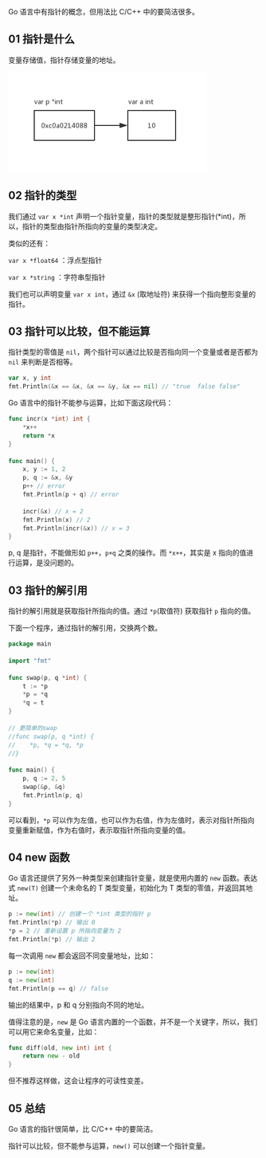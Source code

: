 Go 语言中有指针的概念，但用法比 C/C++ 中的要简洁很多。

## 01 指针是什么

变量存储值，指针存储变量的地址。

![](images/gopointer.png)



## 02 指针的类型

我们通过 `var x *int` 声明一个指针变量，指针的类型就是整形指针(*int)，所以，指针的类型由指针所指向的变量的类型决定。

类似的还有：

`var x *float64` ：浮点型指针

`var x *string` ：字符串型指针

我们也可以声明变量 `var x int`，通过 `&x` (取地址符) 来获得一个指向整形变量的指针。



## 03 指针可以比较，但不能运算

指针类型的零值是 `nil`，两个指针可以通过比较是否指向同一个变量或者是否都为 `nil` 来判断是否相等。

```go
var x, y int
fmt.Println(&x == &x, &x == &y, &x == nil) // "true  false false"
```



Go 语言中的指针不能参与运算，比如下面这段代码：

```go
func incr(x *int) int {
	*x++
	return *x
}

func main() {
  	x, y := 1, 2
  	p, q := &x, &y
  	p++ // error
  	fmt.Println(p + q) // error
  
  	incr(&x) // x = 2
  	fmt.Println(x) // 2
  	fmt.Println(incr(&x)) // x = 3
}
```

p, q 是指针，不能做形如 `p++`，`p+q` 之类的操作。而 `*x++`，其实是 x 指向的值进行运算，是没问题的。



## 03 指针的解引用

指针的解引用就是获取指针所指向的值。通过 `*p`(取值符) 获取指针 `p` 指向的值。

下面一个程序，通过指针的解引用，交换两个数。

```go
package main

import "fmt"

func swap(p, q *int) {
	t := *p
    *p = *q
    *q = t
}

// 更简单的swap
//func swap(p, q *int) {
//    *p, *q = *q, *p
//}

func main() {
    p, q := 2, 5
    swap(&p, &q)
    fmt.Println(p, q)
}
```

可以看到，`*p` 可以作为左值，也可以作为右值，作为左值时，表示对指针所指向变量重新赋值，作为右值时，表示取指针所指向变量的值。

## 04 new 函数

Go 语言还提供了另外一种类型来创建指针变量，就是使用内置的 `new` 函数。表达式 `new(T)` 创建一个未命名的 T 类型变量，初始化为 T 类型的零值，并返回其地址。



```go
p := new(int) // 创建一个 *int 类型的指针 p
fmt.Println(*p) // 输出 0
*p = 2 // 重新设置 p 所指向变量为 2
fmt.Println(*p) // 输出 2
```

每一次调用 `new` 都会返回不同变量地址，比如：

```go
p := new(int)
q := new(int)
fmt.Println(p == q) // false
```

输出的结果中，p 和 q 分别指向不同的地址。



值得注意的是，`new` 是 Go 语言内置的一个函数，并不是一个关键字，所以，我们可以用它来命名变量，比如：

```go
func diff(old, new int) int { 
    return new - old 
}
```

但不推荐这样做，这会让程序的可读性变差。

## 05 总结

Go 语言的指针很简单，比 C/C++ 中的要简洁。

指针可以比较，但不能参与运算，`new()` 可以创建一个指针变量。